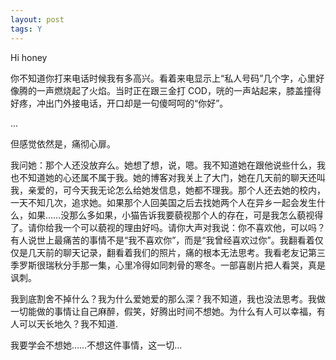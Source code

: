 ```yaml
---
layout: post
tags: Y
---
```


Hi honey

你不知道你打来电话时候我有多高兴。看着来电显示上“私人号码”几个字，心里好像腾的一声燃烧起了火焰。当时正在跟三金打 COD，咣的一声站起来，膝盖撞得好疼，冲出门外接电话，开口却是一句傻呵呵的“你好”。

...

但感觉依然是，痛彻心扉。

我问她：那个人还没放弃么。她想了想，说，嗯。我不知道她在跟他说些什么，我也不知道她的心还属不属于我。她的博客对我关上了大门，她在几天前的聊天还叫我，亲爱的，可今天我无论怎么给她发信息，她都不理我。那个人还去她的校内，一天不知几次，追求她。如果那个人回美国之后去找她两个人在异乡一起会发生什么，如果……没那么多如果，小猫告诉我要藐视那个人的存在，可是我怎么藐视得了。请你给我一个可以藐视的理由好吗。请你大声对我说：你不喜欢他，可以吗？有人说世上最痛苦的事情不是“我不喜欢你”，而是“我曾经喜欢过你”。我翻看着仅仅是几天前的聊天记录，翻看着我们的照片，痛的根本无法思考。我看老友记第三季罗斯很瑞秋分手那一集，心里冷得如同刺骨的寒冬。一部喜剧片把人看哭，真是讽刺。

我到底割舍不掉什么？我为什么爱她爱的那么深？我不知道，我也没法思考。我做一切能做的事情让自己麻醉，假笑，好腾出时间不想她。为什么有人可以幸福，有人可以天长地久？我不知道.

我要学会不想她……不想这件事情，这一切…

